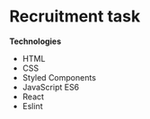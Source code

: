 # Recruitment task

**Technologies**

- HTML
- CSS
- Styled Components
- JavaScript ES6
- React
- Eslint